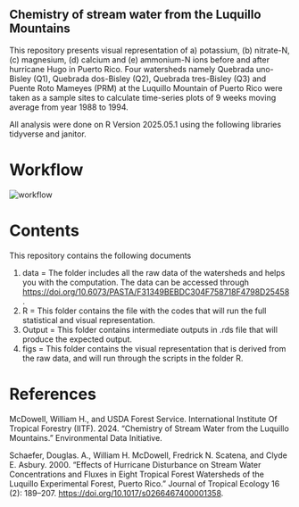 ## Chemistry of stream water from the Luquillo Mountains

This repository presents visual representation of a) potassium, (b) nitrate-N, (c) magnesium, (d) calcium and (e) ammonium-N  ions before and after hurricane Hugo in Puerto Rico. Four watersheds namely Quebrada uno-Bisley (Q1), Quebrada dos-Bisley (Q2), Quebrada tres-Bisley (Q3) and Puente Roto Mameyes (PRM) at the Luquillo Mountain of Puerto Rico were taken as  a sample sites to calculate time-series plots of 9 weeks moving average from year 1988 to 1994.

All analysis were done on R Version 2025.05.1 using the following libraries tidyverse and janitor.

# Workflow

![workflow](Workflow.png)

# Contents

This repository contains the following documents
1. data = The folder includes all the raw data of the watersheds and helps you with the computation. The data can be accessed through <https://doi.org/10.6073/PASTA/F31349BEBDC304F758718F4798D25458>.
2. R = This folder contains the file with the codes that will run the full statistical and visual representation.
3. Output = This folder contains intermediate outputs in .rds file that will produce the expected output.
4. figs = This folder contains the visual representation that is derived from the raw data, and will run through the scripts in the folder R.

# References

McDowell, William H., and USDA Forest Service. International Institute Of Tropical Forestry (IITF). 2024. “Chemistry of Stream Water from the Luquillo Mountains.” Environmental Data Initiative.

Schaefer, Douglas. A., William H. McDowell, Fredrick N. Scatena, and Clyde E. Asbury. 2000. “Effects of Hurricane Disturbance on Stream Water Concentrations and Fluxes in Eight Tropical Forest Watersheds of the Luquillo Experimental Forest, Puerto Rico.” Journal of Tropical Ecology 16 (2): 189–207. <https://doi.org/10.1017/s0266467400001358>.
